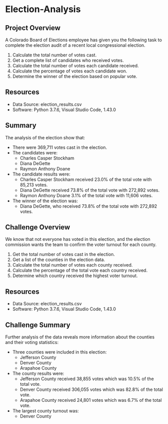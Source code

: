# Election-Analysis

## Project Overview
A Colorado Board of Elections employee has given you the following task to complete the election audit of a recent local congressional election.

1. Calculate the total number of votes cast.
2. Get a complete list of candidates who received votes.
3. Calculate the total number of votes each candidate received.
4. Calculate the percentage of votes each candidate won.
5. Determine the winner of the election based on popular vote.

## Resources
- Data Source: election_results.csv
- Software: Python 3.7.6, Visual Studio Code, 1.43.0

## Summary
The analysis of the election show that:
- There were 369,711 votes cast in the election.
- The candidates were:
  - Charles Casper Stockham
  - Diana DeGette
  - Raymon Anthony Doane
- The candidate results were:
  - Charles Casper Stockham received 23.0% of the total vote with 85,213 votes.
  - Diana DeGette received 73.8% of the total vote with 272,892 votes.
  - Raymon Anthony Doane 3.1% of the total vote with 11,606 votes.
- The winner of the election was:
  - Diana DeGette, who received 73.8% of the total vote with 272,892 votes.

## Challenge Overview
We know that not everyone has voted in this election, and the election commission wants the team to confirm the voter turnout for each county.

1. Get the total number of votes cast in the election.
2. Get a list of the counties in the election data.
3. Calculate the total number of votes each county received.
4. Calculate the percentage of the total vote each country received.
5. Determine which country received the highest voter turnout.

## Resources
- Data Source: election_results.csv
- Software: Python 3.7.6, Visual Studio Code, 1.43.0

## Challenge Summary
Further analysis of the data reveals more information about the counties and their voting statistics:
- Three counties were included in this election:
  - Jefferson County
  - Denver County
  - Arapahoe County
- The county results were:
  - Jefferson County received 38,855 votes which was 10.5% of the total vote.
  - Denver County received 306,055 votes which was 82.8% of the total vote.
  - Arapahoe County received 24,801 votes which was 6.7% of the total vote.
- The largest county turnout was:
  - Denver County
